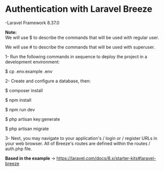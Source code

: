 <h1>Authentication with Laravel Breeze</h1>

-Laravel Framework 8.37.0

<b>Note:</b>
<br />
We will use $ to describe the commands that will be used with regular user.

We will use # to describe the commands that will be used with superuser.

1- Run the following commands in sequence to deploy the project in a development
environment:

$ cp .env.example .env

2- Create and configure a database, then:

$ composer install

$ npm install

$ npm run dev

$ php artisan key:generate

$ php artisan migrate

3- Next, you may navigate to your application's / login or / register URLs in your
web browser. All of Breeze's routes are defined within the routes / auth.php
file.

<b>Based in the example</b> -> https://laravel.com/docs/8.x/starter-kits#laravel-breeze